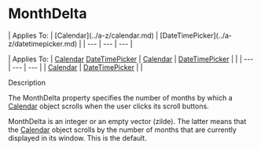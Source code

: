 




<h1 class="heading"><span class="name">MonthDelta</span></h1>
| Applies To: | [Calendar](../a-z/calendar.md) | [DateTimePicker](../a-z/datetimepicker.md) |
| --- | --- | ---  |

| Applies To: | [Calendar](../a-z/calendar.md) [DateTimePicker](../a-z/datetimepicker.md) | [Calendar](../a-z/calendar.md) | [DateTimePicker](../a-z/datetimepicker.md) |  |
| --- | --- | ---  |
| [Calendar](../a-z/calendar.md) | [DateTimePicker](../a-z/datetimepicker.md) |  |


Description


The MonthDelta property specifies the number of months by which a [Calendar](../a-z/calendar.md) object scrolls when the user clicks its scroll buttons.


MonthDelta is an integer or an empty vector (zilde). The latter means that the [Calendar](../a-z/calendar.md) object scrolls by the number of months that are currently displayed in its window. This is the default.



